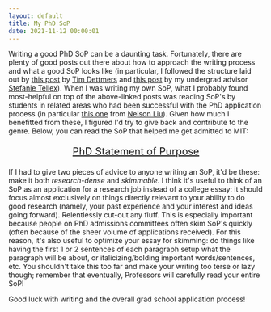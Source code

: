 ```yaml
---
layout: default
title: My PhD SoP
date: 2021-11-12 00:00:01
---
```


Writing a good PhD SoP can be a daunting task. Fortunately, there are plenty of good posts out there about how to approach the writing process and what a good SoP looks like (in particular, I followed the structure laid out by [this post](https://timdettmers.com/2018/11/26/phd-applications/) by [Tim Dettmers](https://timdettmers.com/) and [this post](https://h2r.cs.brown.edu/writing-a-research-statement-for-graduate-school-and-fellowships/) by my undergrad advisor [Stefanie Tellex](https://scholar.google.com/citations?user=Pd8-ju0AAAAJ&hl=en)). When I was writing my own SoP, what I probably found most-helpful on top of the above-linked posts was reading SoP's by students in related areas who had been successful with the PhD application process (in particular [this one](https://blog.nelsonliu.me/2020/11/11/phd-personal-statement/) from [Nelson Liu](https://cs.stanford.edu/~nfliu/)). Given how much I benefitted from these, I figured I'd try to give back and contribute to the genre. Below, you can read the SoP that helped me get admitted to MIT:

<div style="text-align: center"> 

<a href="/misc_files/MIT_SoP.pdf"> <p style="font-size:20px"> PhD Statement of Purpose </p> </a>

</div>

If I had to give two pieces of advice to anyone writing an SoP, it'd be these: make it both *research-dense* and *skimmable*. I think it's useful to think of an SoP as an application for a research job instead of a college essay: it should focus almost exclusively on things directly relevant to your ability to do good research (namely, your past experience and your interest and ideas going forward). Relentlessly cut-out any fluff. This is especially important because people on PhD admissions committees often skim SoP's quickly (often because of the sheer volume of applications received). For this reason, it's also useful to optimize your essay for skimming: do things like having the first 1 or 2 sentences of each paragraph setup what the paragraph will be about, or italicizing/bolding important words/sentences, etc. You shouldn't take this too far and make your writing too terse or lazy though; remember that eventually, Professors will carefully read your entire SoP!

Good luck with writing and the overall grad school application process!